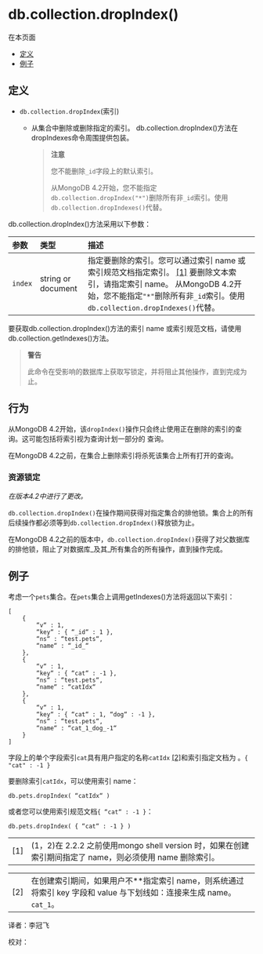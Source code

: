 # db.collection.dropIndex\(\)

在本页面

* [定义](db-collection-dropindex.md#definition)
* [例子](db-collection-dropindex.md#examples)

## 定义

* `db.collection.dropIndex`\(索引\)
  * 从集合中删除或删除指定的索引。 db.collection.dropIndex\(\)方法在dropIndexes命令周围提供包装。

    > **注意**
    >
    > 您不能删除`_id`字段上的默认索引。
    >
    > 从MongoDB 4.2开始，您不能指定 `db.collection.dropIndex("*")`删除所有非`_id`索引。使用 `db.collection.dropIndexes()`代替。

db.collection.dropIndex\(\)方法采用以下参数：

| 参数 | 类型 | 描述 |
| :--- | :--- | :--- |
| `index` | string or document | 指定要删除的索引。您可以通过索引 name 或索引规范文档指定索引。 [\[1\]](db-collection-dropindex.md)  要删除文本索引，请指定索引 name。 从MongoDB 4.2开始，您不能指定`"*"`删除所有非`_id`索引。使用 `db.collection.dropIndexes()`代替。 |

要获取db.collection.dropIndex\(\)方法的索引 name 或索引规范文档，请使用db.collection.getIndexes\(\)方法。

> **警告**
>
> 此命令在受影响的数据库上获取写锁定，并将阻止其他操作，直到完成为止。

## 行为

从MongoDB 4.2开始，该`dropIndex()`操作只会终止使用正在删除的索引的查询。这可能包括将索引视为查询计划一部分的 查询。

在MongoDB 4.2之前，在集合上删除索引将杀死该集合上所有打开的查询。

### 资源锁定

_在版本4.2中进行了更改。_

`db.collection.dropIndex()`在操作期间获得对指定集合的排他锁。集合上的所有后续操作都必须等到`db.collection.dropIndex()`释放锁为止。

在MongoDB 4.2之前的版本中，`db.collection.dropIndex()`获得了对父数据库的排他锁，阻止了对数据库_及其_所有集合的所有操作，直到操作完成。

## 例子

考虑一个`pets`集合。在`pets`集合上调用getIndexes\(\)方法将返回以下索引：

```text
[
    {
        “v“ : 1,
        “key“ : { “_id“ : 1 },
        “ns“ : “test.pets“,
        “name“ : “_id_“
    },
    {
        “v“ : 1,
        “key“ : { “cat“ : -1 },
        “ns“ : “test.pets“,
        “name“ : “catIdx“
    },
    {
        “v“ : 1,
        “key“ : { “cat“ : 1, “dog“ : -1 },
        “ns“ : “test.pets“,
        “name“ : “cat_1_dog_-1“
    }
]
```

字段上的单个字段索引`cat`具有用户指定的名称`catIdx` [\[2\]](db-collection-dropindex.md)和索引指定文档为 。`{ "cat" : -1 }`

要删除索引`catIdx`，可以使用索引 name：

```text
db.pets.dropIndex( “catIdx“ )
```

或者您可以使用索引规范文档`{ “cat“ : -1 }`：

```text
db.pets.dropIndex( { “cat“ : -1 } )
```

|  |  |
| :--- | :--- |
| \[1\] | \(1，2\)在 2.2.2 之前使用mongo shell version 时，如果在创建索引期间指定了 name，则必须使用 name 删除索引。 |

|  |  |
| :--- | :--- |
| \[2\] | 在创建索引期间，如果用户不\*\*指定索引 name，则系统通过将索引 key 字段和 value 与下划线如：连接来生成 name。 `cat_1`。 |

译者：李冠飞

校对：

